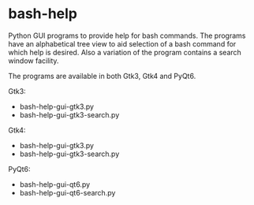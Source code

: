 # bash-help

Python GUI programs to provide help for bash commands. The programs have an alphabetical tree view to 
aid selection of a bash command for which help is desired. Also a variation of the program contains a 
search window facility.

The programs are available in both Gtk3, Gtk4 and PyQt6.

Gtk3:

* bash-help-gui-gtk3.py
* bash-help-gui-gtk3-search.py

Gtk4:

* bash-help-gui-gtk3.py
* bash-help-gui-gtk3-search.py

PyQt6:
* bash-help-gui-qt6.py
* bash-help-gui-qt6-search.py

